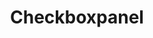 ---
layout: pattern.njk
tags: 
    - legacy_components_fr
key: checkboxpanel-legacy_fr
title: Checkboxpanel
parent: legacy_components_fr
image: legacy/overview/checkboxpanel.webp
keywords: 
order: 70
availablelanguages: 
    - de
    - en
---